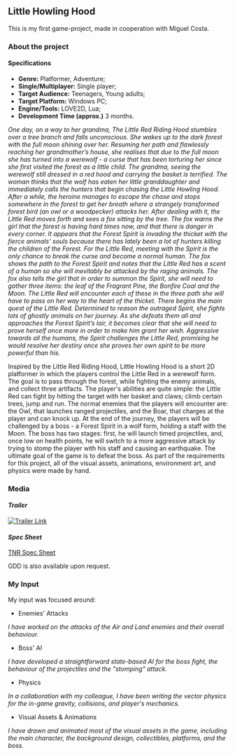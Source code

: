 ## Little Howling Hood

This is my first game-project, made in cooperation with Miguel Costa.

### **About the project** 

#### **Specifications**

+ **Genre:** Platformer, Adventure;
+ **Single/Multiplayer:** Single player;
+ **Target Audience:** Teenagers, Young adults;
+ **Target Platform:** Windows PC;
+ **Engine/Tools:** LOVE2D, Lua;
+ **Development Time (approx.)** 3 months.

*One day, on a way to her grandma, The Little Red Riding Hood stumbles over a tree branch and falls unconscious. She wakes up to the dark forest with the full moon shining over her. Resuming her path and flawlessly reaching her grandmother’s house, she realises that due to the full moon she has turned into a werewolf - a curse that has been torturing her since she first visited the forest as a little child. The grandma, seeing the werewolf still dressed in a red hood and carrying the basket is terrified. The woman thinks that the wolf has eaten her little granddaughter and immediately calls the hunters that begin chasing the Little Howling Hood. After a while, the heroine manages to escape the chase and stops somewhere in the forest to get her breath where a strangely transformed forest bird (an owl or a woodpecker) attacks her. After dealing with it, the Little Red moves forth and sees a fox sitting by the tree. The fox warns the girl that the forest is having hard times now, and that there is danger in every corner. It appears that the Forest Spirit is invading the thicket with the fierce animals’ souls because there has lately been a lot of hunters killing the children of the Forest. For the Little Red, meeting with the Spirit is the only chance to break the curse and become a normal human. The fox shows the path to the Forest Spirit and notes that the Little Red has a scent of a human so she will inevitably be attacked by the raging animals. The fox also tells the girl that in order to summon the Spirit, she will need to gather three items: the leaf of the Fragrant Pine, the Bonfire Coal and the Moon. The Little Red will encounter each of these in the three path she will have to pass on her way to the heart of the thicket.
There begins the main quest of the Little Red. Determined to reason the outraged Spirit, she fights lots of ghostly animals on her journey. As she defeats them all and approaches the Forest Spirit’s lair, it becomes clear that she will need to prove herself once more in order to make him grant her wish. Aggressive towards all the humans, the Spirit challenges the Little Red, promising he would resolve her destiny once she proves her own spirit to be more powerful than his.*

Inspired by the Little Red Riding Hood, Little Howling Hood is a short 2D platformer in which the players control the Little Red in a werewolf form. The goal is to pass through the forest, while fighting the enemy animals, and collect three artifacts. 
The player's abilities are quite simple: the Little Red can fight by hitting the target with her basket and claws; climb certain trees, jump and run. 
The normal enemies that the players will encounter are: the Owl, that launches ranged projectiles, and the Boar, that charges at the player and can knock up. 
At the end of the journey, the players will be challenged by a boss - a Forest Spirit in a wolf form, holding a staff with the Moon. The boss has two stages: first, he will launch timed projectiles, and, once low on health points, he will switch to a more aggressive attack by trying to stomp the player with his staff and causing an earthquake. The ultimate goal of the game is to defeat the boss.
As part of the requirements for this project, all of the visual assets, animations, environment art, and physics were made by hand.

### **Media**


#### *Trailer*

[![Trailer Link](https://img.youtube.com/vi/AFegcuIMJ3k/0.jpg)](https://youtu.be/AFegcuIMJ3k)

#### *Spec Sheet*

[TNR Spec Sheet](/pdf/Spec.pdf)


GDD is also available upon request.

### **My Input**

My input was focused around: 

+ Enemies' Attacks

*I have worked on the attacks of the Air and Land enemies and their overall behaviour.*

+ Boss' AI

*I have developed a straightforward state-based AI for the boss fight, the behaviour of the projectiles and the "stomping" attack.*

+ Physics

*In a collaboration with my colleague, I have been writing the vector physics for the in-game gravity, collisions, and player's mechanics.*

+ Visual Assets & Animations

*I have drawn and animated most of the visual assets in the game, including the main character, the background design, collectibles, platforms, and the boss.*



